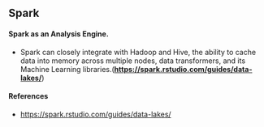 ## Spark

#### Spark as an Analysis Engine. 

* Spark can closely integrate with Hadoop and Hive, the ability to cache data into memory across multiple nodes, data transformers, and its Machine Learning libraries.(**https://spark.rstudio.com/guides/data-lakes/**)


#### References
* https://spark.rstudio.com/guides/data-lakes/
